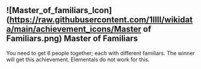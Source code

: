 ## ![Master_of_familiars_Icon](https://raw.githubusercontent.com/1IlIl/wikidata/main/achievement_icons/Master of Familiars.png) Master of Familiars


You need to get 6 people together; each with different familiars. The winner will get this achievement. Elementals do not work for this.
